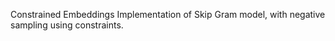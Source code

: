 Constrained Embeddings
Implementation of Skip Gram model, with negative sampling using constraints.
